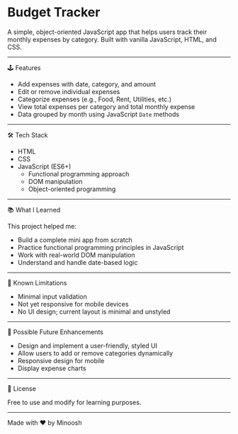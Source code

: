 # Budget Tracker

A simple, object-oriented JavaScript app that helps users track their monthly expenses by category. Built with vanilla JavaScript, HTML, and CSS.

---

 🕹️ Features

- Add expenses with date, category, and amount
- Edit or remove individual expenses
- Categorize expenses (e.g., Food, Rent, Utilities, etc.)
- View total expenses per category and total monthly expense
- Data grouped by month using JavaScript `Date` methods

---

 🛠️ Tech Stack

- HTML
- CSS
- JavaScript (ES6+)
  - Functional programming approach
  - DOM manipulation
  - Object-oriented programming

---

📚 What I Learned

This project helped me:
- Build a complete mini app from scratch
- Practice functional programming principles in JavaScript
- Work with real-world DOM manipulation
- Understand and handle date-based logic

--- 

🐛 Known Limitations

- Minimal input validation
- Not yet responsive for mobile devices
- No UI design; current layout is minimal and unstyled

---

📌 Possible Future Enhancements
- Design and implement a user-friendly, styled UI
- Allow users to add or remove categories dynamically
- Responsive design for mobile
- Display expense charts

---
 
📄 License

Free to use and modify for learning purposes.


---
Made with ❤️ by Minoosh